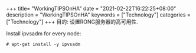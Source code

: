 +++
title= "WorkingTIPSOnHA"
date = "2021-02-22T16:22:25+08:00"
description = "WorkingTIPSOnHA"
keywords = ["Technology"]
categories = ["Technology"]
+++
目的: 设置RONG服务器的高可用性.      

Install ipvsadm for every node:   

```
# apt-get install -y ipvsadm
```	

